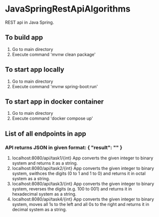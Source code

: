 # JavaSpringRestApiAlgorithms
REST api in Java Spring.

## To build app
1. Go to main directory
2. Execute command 'mvnw clean package'

## To start app locally
1. Go to main directory
2. Execute command 'mvnw spring-boot:run'

## To start app in docker container
1. Go to main directory
2. Execute command 'docker compose up'

## List of all endpoints in app
### API returns JSON in given format: { "result": "" }
1. localhost:8080/api/task1/{int}  App converts the given integer to binary system and returns it as a string.
2. localhost:8080/api/task2/{int}  App converts the given integer to binary system, swithces the digits (0 to 1 and 1 to 0) and returns it in octal system as a string.
3. localhost:8080/api/task3/{int}  App converts the given integer to binary system, reverses the digits (e.g. 100 to 001) and returns it in hexadecimal system as a string.
4. localhost:8080/api/task4/{int}  App converts the given integer to binary system, moves all 1s to the left and all 0s to the right and returns it in decimal system as a string.
